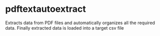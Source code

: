 # pdftextautoextract
Extracts data from PDF files and automatically organizes all the required data. Finally extracted data is loaded into a target csv file
